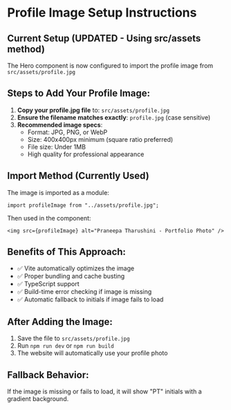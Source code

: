 # Profile Image Setup Instructions

## Current Setup (UPDATED - Using src/assets method)

The Hero component is now configured to import the profile image from `src/assets/profile.jpg`

## Steps to Add Your Profile Image:

1. **Copy your profile.jpg file** to: `src/assets/profile.jpg`
2. **Ensure the filename matches exactly**: `profile.jpg` (case sensitive)
3. **Recommended image specs**:
   - Format: JPG, PNG, or WebP
   - Size: 400x400px minimum (square ratio preferred)
   - File size: Under 1MB
   - High quality for professional appearance

## Import Method (Currently Used)

The image is imported as a module:

```tsx
import profileImage from "../assets/profile.jpg";
```

Then used in the component:

```tsx
<img src={profileImage} alt="Praneepa Tharushini - Portfolio Photo" />
```

## Benefits of This Approach:

- ✅ Vite automatically optimizes the image
- ✅ Proper bundling and cache busting
- ✅ TypeScript support
- ✅ Build-time error checking if image is missing
- ✅ Automatic fallback to initials if image fails to load

## After Adding the Image:

1. Save the file to `src/assets/profile.jpg`
2. Run `npm run dev` or `npm run build`
3. The website will automatically use your profile photo

## Fallback Behavior:

If the image is missing or fails to load, it will show "PT" initials with a gradient background.
